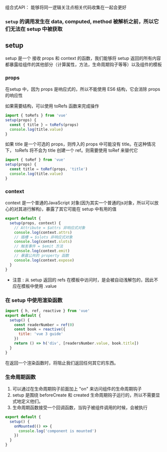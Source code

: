 <!--
 * @Author: Mia
 * @Date: 2022-03-16 13:48:14
 * @LastEditors: Mia
 * @LastEditTime: 2022-03-16 15:41:08
 * @Description: 组合式API基础
-->

组合式API： 能够将同一逻辑关注点相关代码收集在一起会更好

### `setup` 的调用发生在 data, computed, method 被解析之前，所以它们无法在 setup 中被获取

## setup

setup 是一个 接收 props 和 context 的函数，我们能够将 setup 返回的所有内容都暴露给组件的其他部分（计算属性，方法，生命周期钩子等等）以及组件的模板

### props
在setup 中，因为 props 是响应式的，所以不能使用 ES6 结构，它会消除 props 的响应性

如果需要结构，可以使用 toRefs 函数来完成操作
```ts
import { toRefs } from 'vue'
setup(props) {
  const { title } = toRefs(props)
  console.log(title.value)
}
```
如果 title 是一个可选的 props，则传入的 props 中可能没有 title。在这种情况下， toRefs 将不会为 title 创建一个 ref。则需要使用 toRef 来替代它
```ts
import { toRef } from 'vue'
setup(props) {
  const title = toRef(props, 'title')
  console.log(title.value)
}
```

### context
context 是一个普通的JavaScript 对象(因为其实一个普通的js对象，所以可以放心的对其进行解构)，暴露了其它可能在 setup 中有用的值
```js
export default {
  setup(props, context) {
    // Attribute = $attrs 非响应式对象
    console.log(context.attrs)
    // 插槽 = $slots 非响应式对象
    console.log(context.slots)
    // 触发事件 = $emit 方法
    console.log(context.emit)
    // 暴露公共的 property 函数
    console.log(context.expose)
  }
}
```

 - 注意 : 从 setup 返回的 refs 在模板中访问时，是会被自动浅解包的，因此不应在模板中使用 .value

### 在 setup 中使用渲染函数
```js
import { h, ref, reactive } from 'vue'
export default {
  setup() {
    const readerNumber = ref(0)
    const book = reactive({
      title: 'vue 3 guide'
    })
    return () => h('div', [readersNumber.value, book.title])
  }
}
```
在返回一个渲染函数时，将阻止我们返回任何其它的东西。

### 生命周期函数
1. 可以通过在生命周期钩子前面加上 "on" 来访问组件的生命周期钩子
2. setup 是围绕 beforeCreate 和 created 生命周期钩子运行的，所以不需要显式地定义他们。
3. 生命周期函数接受一个回调函数，当钩子被组件调用的时候，会被执行
```js
export default {
  setup() {
    onMounted(() => {
      console.log('component is mounted')
    })
  }
}
```

